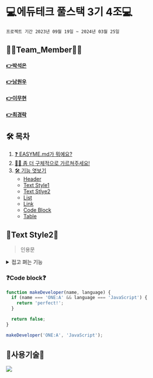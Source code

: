 #  💻에듀테크 풀스택 3기 4조💻
```bash
프로젝트 기간 2023년 09월 19일 ~ 2024년 03월 25일
```

## 🙋‍♀️Team_Member🙋‍♀️
#### [👉박석은](Addrees/README.md)
#### [👉남원우](https://github.com/wwnoov)
#### [👉이무현](https://github.com/LMH9999)
#### [👉최경락](https://github.com/raknrak)

## 🛠 목차   

1. [❓ EASYME.md가 뭐예요?  ](#-easymemd가-뭐예요)
2. [🙋‍♀️ 좀 더 구체적으로 가르쳐주세요!](#-좀-더-구체적으로-가르쳐주세요)
3. [🛠 기능 엿보기](#-기능-엿보기)
    - [Header](#header)   
    - [Text Style1](#text-style1)   
    - [Text Stlye2](#text-style2)   
    - [List](#list)      
    - [Link](#link)   
    - [Code Block](#code-block)   
    - [Table](#table)
  
## 🔨Text Style2🔨

>인용문   
<details><summary>접고 펴는 기능
</summary></details>

### ❓Code block❓
```js
function makeDeveloper(name, language) {
  if (name === 'ONE:A' && language === 'JavaScript') {
    return 'perfect!';
  }

  return false;
}

makeDeveloper('ONE:A', 'JavaScript');
```
   


## :page_with_curl:사용기술:page_with_curl:
<a href="Java_Mybatis_Project/boards.sql"><img src="https://img.shields.io/badge/mysql-%2300f.svg?style=for-the-badge&logo=mysql&logoColor=white"/></a>



